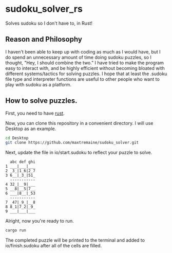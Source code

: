 # sudoku_solver_rs

Solves sudoku so I don't have to, in Rust!

## Reason and Philosophy

I haven't been able to keep up with coding as much as I would have, but I do spend an unnecessary amount of time doing sudoku puzzles, so I thought, "Hey, I should combine the two." I have tried to make the program easy to interact with, and be highly efficient without becoming bloated with different systems/tactics for solving puzzles. I hope that at least the .sudoku file type and interpreter functions are useful to other people who want to play with sudoku as a platform.

## How to solve puzzles.

First, you need to have [rust](https://www.rust-lang.org/).

Now, you can clone this repository in a convenient directory. I will use Desktop as an example.

```sh
cd Desktop
git clone https://github.com/maxtremaine/sudoku_solver.git
```

Next, update the file in io/start.sudoku to reflect your puzzle to solve.

```
  abc def ghi
1 ___|___|___
2 _3_|1_6|2_7
3 6__|_3_|51_
  -----------
4 32_|__9|___
5 __8|__5|7__
6 ___|8__|_53
  -----------
7 _47|_9_|__8
8 8_1|7_2|_9_
9 ___|___|___
```

Alright, now you're ready to run.

```sh
cargo run
```

The completed puzzle will be printed to the terminal and added to io/finish.sudoku after all of the cells are filled.
